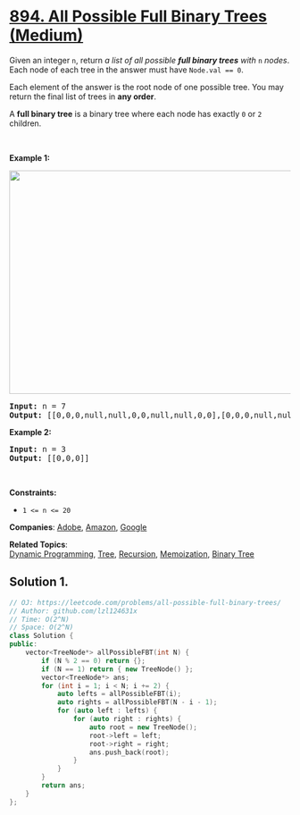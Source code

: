 # [894. All Possible Full Binary Trees (Medium)](https://leetcode.com/problems/all-possible-full-binary-trees)

<p>Given an integer <code>n</code>, return <em>a list of all possible <strong>full binary trees</strong> with</em> <code>n</code> <em>nodes</em>. Each node of each tree in the answer must have <code>Node.val == 0</code>.</p>
<p>Each element of the answer is the root node of one possible tree. You may return the final list of trees in <strong>any order</strong>.</p>
<p>A <strong>full binary tree</strong> is a binary tree where each node has exactly <code>0</code> or <code>2</code> children.</p>
<p>&nbsp;</p>
<p><strong class="example">Example 1:</strong></p>
<img alt="" src="https://s3-lc-upload.s3.amazonaws.com/uploads/2018/08/22/fivetrees.png" style="width: 700px; height: 400px;">
<pre><strong>Input:</strong> n = 7
<strong>Output:</strong> [[0,0,0,null,null,0,0,null,null,0,0],[0,0,0,null,null,0,0,0,0],[0,0,0,0,0,0,0],[0,0,0,0,0,null,null,null,null,0,0],[0,0,0,0,0,null,null,0,0]]
</pre>
<p><strong class="example">Example 2:</strong></p>
<pre><strong>Input:</strong> n = 3
<strong>Output:</strong> [[0,0,0]]
</pre>
<p>&nbsp;</p>
<p><strong>Constraints:</strong></p>
<ul>
	<li><code>1 &lt;= n &lt;= 20</code></li>
</ul>

**Companies**:
[Adobe](https://leetcode.com/company/adobe), [Amazon](https://leetcode.com/company/amazon), [Google](https://leetcode.com/company/google)

**Related Topics**:  
[Dynamic Programming](https://leetcode.com/tag/dynamic-programming/), [Tree](https://leetcode.com/tag/tree/), [Recursion](https://leetcode.com/tag/recursion/), [Memoization](https://leetcode.com/tag/memoization/), [Binary Tree](https://leetcode.com/tag/binary-tree/)

## Solution 1.

```cpp
// OJ: https://leetcode.com/problems/all-possible-full-binary-trees/
// Author: github.com/lzl124631x
// Time: O(2^N)
// Space: O(2^N)
class Solution {
public:
    vector<TreeNode*> allPossibleFBT(int N) {
        if (N % 2 == 0) return {};
        if (N == 1) return { new TreeNode() };
        vector<TreeNode*> ans;
        for (int i = 1; i < N; i += 2) {
            auto lefts = allPossibleFBT(i);
            auto rights = allPossibleFBT(N - i - 1);
            for (auto left : lefts) {
                for (auto right : rights) {
                    auto root = new TreeNode();
                    root->left = left;
                    root->right = right;
                    ans.push_back(root);
                }
            }
        }
        return ans;
    }
};
```